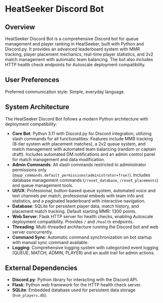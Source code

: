 # HeatSeeker Discord Bot

## Overview

HeatSeeker Discord Bot is a comprehensive Discord bot for queue management and player ranking in HeatSeeker, built with Python and Discord.py. It provides an advanced leaderboard system with MMR tracking, player placement mechanics, real-time player statistics, and 2v2 match management with automatic team balancing. The bot also includes HTTP health check endpoints for Autoscale deployment compatibility.

## User Preferences

Preferred communication style: Simple, everyday language.

## System Architecture

The HeatSeeker Discord Bot follows a modern Python architecture with deployment compatibility:

-   **Core Bot**: Python 3.11 with Discord.py for Discord integration, utilizing slash commands for all functionalities. Features include MMR tracking (8-tier system with placement matches), a 2v2 queue system, and match management with automated team balancing (random or captain draft). Includes automated DM notifications and an admin control panel for match management and data modification.
-   **Admin Commands**: All slash commands restricted to administrator permissions only (`@app_commands.default_permissions(administrator=True)`). Includes database management commands (`/reset_database`, `/reset_placements`) and queue management tools.
-   **UI/UX**: Professional, button-based queue system, automated voice and text channels per match, professional embeds with team info and statistics, and a paginated leaderboard with interactive navigation.
-   **Database**: SQLite for persistent player data, match history, and placement match tracking. Default starting MMR: 1300 points.
-   **Web Server**: Flask HTTP server for health checks, enabling Autoscale deployment compatibility. Provides `/` and `/health` endpoints.
-   **Threading**: Multi-threaded architecture running the Discord bot and web server concurrently.
-   **Command Sync**: Automatic command synchronization on bot startup with manual sync command available.
-   **Logging**: Comprehensive logging system with categorized event logging (QUEUE, MATCH, ADMIN, PLAYER) and an audit trail for admin actions.

## External Dependencies

-   **Discord.py**: Python library for interacting with the Discord API.
-   **Flask**: Python web framework for the HTTP health check server.
-   **SQLite**: Embedded database used for persistent data storage (`hsm_players.db`).